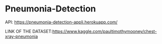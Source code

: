 # Pneumonia-Detection


API: https://pneumonia-detection-appli.herokuapp.com/


LINK OF THE DATASET:https://www.kaggle.com/paultimothymooney/chest-xray-pneumonia
